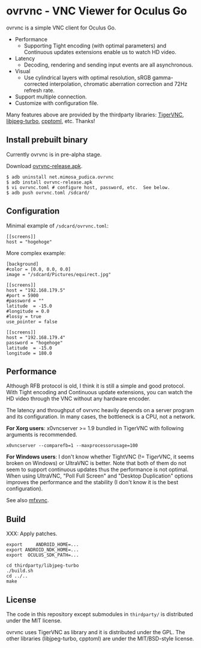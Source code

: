 # ovrvnc - VNC Viewer for Oculus Go

ovrvnc is a simple VNC client for Oculus Go.

- Performance
	- Supporting Tight encoding (with optimal parameters) and Continuous
	  updates extensions enable us to watch HD video.
- Latency
	- Decoding, rendering and sending input events are all asynchronous.
- Visual
	- Use cylindrical layers with optimal resolution, sRGB gamma-corrected
	  interpolation, chromatic aberration correction and 72Hz refresh rate.
- Support multiple connection.
- Customize with configuration file.

Many features above are provided by the thirdparty libraries:
[TigerVNC](http://tigervnc.org/), [libjpeg-turbo](https://libjpeg-turbo.org/),
[cpptoml](https://github.com/skystrife/cpptoml), etc. Thanks!

## Install prebuilt binary

Currently ovrvnc is in pre-alpha stage.

Download [ovrvnc-release.apk](http://mimosa-pudica.net/tmp/ovrvnc-release.apk).

	$ adb uninstall net.mimosa_pudica.ovrvnc
	$ adb install ovrvnc-release.apk
	$ vi ovrvnc.toml # configure host, password, etc.  See below.
	$ adb push ovrvnc.toml /sdcard/

## Configuration

Minimal example of `/sdcard/ovrvnc.toml`:

	[[screens]]
	host = "hogehoge"

More complex example:

	[background]
	#color = [0.0, 0.0, 0.0]
	image = "/sdcard/Pictures/equirect.jpg"

	[[screens]]
	host = "192.168.179.5"
	#port = 5900
	#password = ""
	latitude  = -15.0
	#longitude = 0.0
	#lossy = true
	use_pointer = false

	[[screens]]
	host = "192.168.179.4"
	password = "hogehoge"
	latitude  = -15.0
	longitude = 180.0

## Performance

Although RFB protocol is old, I think it is still a simple and good protocol.
With Tight encoding and Continuous update extensions, you can watch the HD
video through the VNC without any hardware encoder.

The latency and throughput of ovrvnc heavily depends on a server program and
its configuration.  In many cases, the bottleneck is a CPU, not a network.

**For Xorg users**: x0vncserver >= 1.9 bundled in TigerVNC with following
arguments is recommended.

	x0vncserver --comparefb=1 --maxprocessorusage=100

**For Windows users**: I don't know whether TightVNC (!= Tig*er*VNC, it seems
broken on Windows) or UltraVNC is better.  Note that both of them do not seem
to support continuous updates thus the performance is not optimal.  When using
UltraVNC, "Poll Full Screen" and "Desktop Duplication" options improves the
performance and the stability (I don't know it is the best configuration).

See also [mfxvnc](http://github.com/y-fujii/mfxvnc/).

## Build

XXX: Apply patches.

	export     ANDROID_HOME=...
	export ANDROID_NDK_HOME=...
	export  OCULUS_SDK_PATH=...

	cd thirdparty/libjpeg-turbo
	./build.sh
	cd ../..
	make

## License

The code in this repository except submodules in `thirdparty/` is distributed
under the MIT license.

ovrvnc uses TigerVNC as library and it is distributed under the GPL.  The other
libraries (libjpeg-turbo, cpptoml) are under the MIT/BSD-style license.
